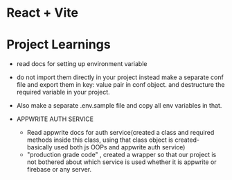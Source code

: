 # React + Vite

<!-- This template provides a minimal setup to get React working in Vite with HMR and some ESLint rules.

Currently, two official plugins are available:

- [@vitejs/plugin-react](https://github.com/vitejs/vite-plugin-react/blob/main/packages/plugin-react/README.md) uses [Babel](https://babeljs.io/) for Fast Refresh
- [@vitejs/plugin-react-swc](https://github.com/vitejs/vite-plugin-react-swc) uses [SWC](https://swc.rs/) for Fast Refresh -->

# Project Learnings
- read docs for setting up environment variable 
- do not import them directly in your project instead make a separate conf file and export them in key: value pair in conf object. and destructure the required variable in your project.
- Also make a separate .env.sample file and copy all env variables in that.

- APPWRITE AUTH SERVICE 

  - Read appwrite docs for auth service(created a class and required methods inside this class, using that class object is created- basically used both js OOPs and appwrite auth service)
  - "production grade code" , created a wrapper so that our project is not bothered about which service is used whether it is appwrite or firebase or any server.
